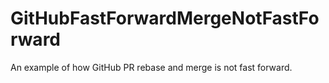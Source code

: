 # GitHubFastForwardMergeNotFastForward
An example of how GitHub PR rebase and merge is not fast forward.
